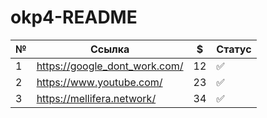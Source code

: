# okp4-README

| №   | Ссылка                        | $   | Статус |
|-----|-------------------------------|-----|--------|
| 1   | https://google_dont_work.com/ | 12  | ✅      | 
| 2   | https://www.youtube.com/      | 23  | ✅      | 
| 3   | https://mellifera.network/    | 34  | ✅      | 